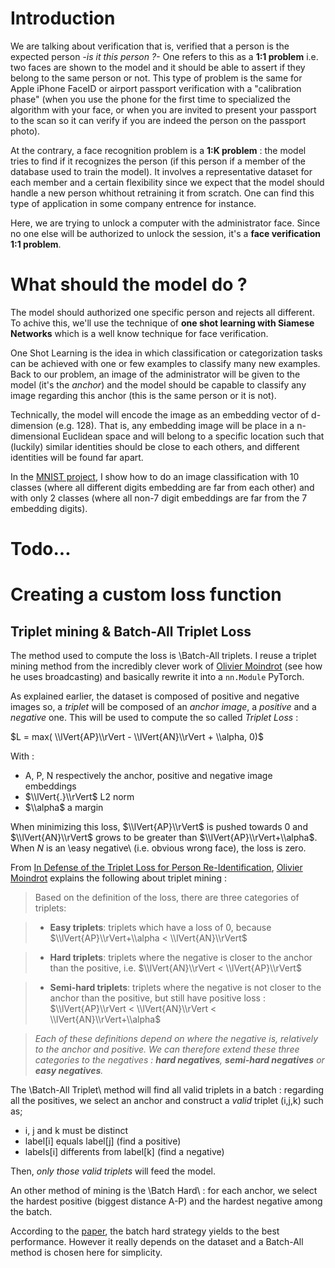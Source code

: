 # Introduction
We are talking about verification that is, verified that a person is the expected person *-is it this person ?-* One refers to this as a **1:1 problem** i.e. two faces are shown to the model and it should be able to assert if they belong to the same person or not. This type of problem is the same for Apple iPhone FaceID or airport passport verification with a "calibration phase" (when you use the phone for the first time to specialized the algorithm with your face, or when you are invited to present your passport to the scan so it can verify if you are indeed the person on the passport photo).

At the contrary, a face recognition problem is a **1:K problem** : the model tries to find if it recognizes the person (if this person if a member of the database used to train the model). It involves a representative dataset for each member and a certain flexibility since we expect that the model should handle a new person whithout retraining it from scratch. One can find this type of application in some company entrence for instance.

Here, we are trying to unlock a computer with the administrator face. Since no one else will be authorized to unlock the session, it's a **face verification 1:1 problem**.

# What should the model do ?
The model should authorized one specific person and rejects all different. To achive this, we'll use the technique of **one shot learning with Siamese Networks** which is a well know technique for face verification.

One Shot Learning is the idea in which classification or categorization tasks can be achieved with one or few examples to classify many new examples. Back to our problem, an image of the administrator will be given to the model (it's the *anchor*) and the model should be capable to classify any image regarding this anchor (this is the same person or it is not).

Technically, the model will encode the image as an embedding vector of d-dimension (e.g. 128). That is, any embedding image will be place in a n-dimensional Euclidean space and will belong to a specific location such that (luckily) similar identities should be close to each others, and different identities will be found far apart.

In the [MNIST project](https://github.com/E-delweiss/HomeMade_FaceID/tree/main/ImageVerification_MNIST), I show how to do an image classification with 10 classes (where all different digits embedding are far from each other) and with only 2 classes (where all non-7 digit embeddings are far from the 7 embedding digits).

# Todo...

# Creating a custom loss function
## Triplet mining & Batch-All Triplet Loss
The method used to compute the loss is \Batch-All triplets\. I reuse a triplet mining method from the incredibly clever work of [Olivier Moindrot](https://https://omoindrot.github.io/triplet-loss) (see how he uses broadcasting) and basically rewrite it into a `nn.Module` PyTorch.

As explained earlier, the dataset is composed of positive and negative images so, a *triplet* will be composed of an *anchor image*, a *positive* and a *negative* one. This will be used to compute the so called *Triplet Loss* :

$L = max( \\lVert{AP}\\rVert - \\lVert{AN}\\rVert + \\alpha, 0)$
  
With :

*   A, P, N respectively the anchor, positive and negative image embeddings
*   $\\lVert{.}\\rVert$ L2 norm
*   $\\alpha$ a margin

When minimizing this loss, $\\lVert{AP}\\rVert$ is pushed towards 0 and $\\lVert{AN}\\rVert$ grows to be greater than $\\lVert{AP}\\rVert+\\alpha$. When $N$ is an \easy negative\ (i.e. obvious wrong face), the loss is zero.

From [In Defense of the Triplet Loss for Person Re-Identification](https://arxiv.org/abs/1703.07737), [Olivier Moindrot](https://omoindrot.github.io/triplet-loss) explains the following about triplet mining :


> Based on the definition of the loss, there are three categories of triplets:

> * __Easy triplets__: triplets which have a loss of 0, because $\\lVert{AP}\\rVert+\\alpha < \\lVert{AN}\\rVert$

> * __Hard triplets__: triplets where the negative is closer to the anchor than the positive, i.e. $\\lVert{AN}\\rVert < \\lVert{AP}\\rVert$

> * __Semi-hard triplets__: triplets where the negative is not closer to the anchor than the positive, but still have positive loss : $\\lVert{AP}\\rVert < \\lVert{AN}\\rVert < \\lVert{AN}\\rVert+\\alpha$

> *Each of these definitions depend on where the negative is, relatively to the anchor and positive. We can therefore extend these three categories to the negatives : __hard negatives__, __semi-hard negatives__ or __easy negatives__.*

The \Batch-All Triplet\ method will find all valid triplets in a batch : regarding all the positives, we select an anchor and construct a *valid* triplet (i,j,k) such as;
* i, j and k must be distinct
* label[i] equals label[j] (find a positive)
* labels[i] differents from label[k] (find a negative)

Then, *only those valid triplets* will feed the model.

An other method of mining is the \Batch Hard\ : for each anchor, we select the hardest positive (biggest distance A-P) and the hardest negative among the batch. 

According to the [paper](https://arxiv.org/abs/1703.07737), the batch hard strategy yields to the best performance. However it really depends on the dataset and a Batch-All method is chosen here for simplicity.
